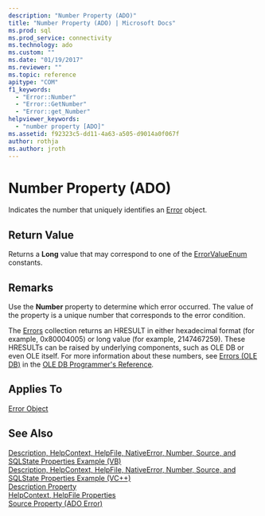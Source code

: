```yaml
---
description: "Number Property (ADO)"
title: "Number Property (ADO) | Microsoft Docs"
ms.prod: sql
ms.prod_service: connectivity
ms.technology: ado
ms.custom: ""
ms.date: "01/19/2017"
ms.reviewer: ""
ms.topic: reference
apitype: "COM"
f1_keywords: 
  - "Error::Number"
  - "Error::GetNumber"
  - "Error::get_Number"
helpviewer_keywords: 
  - "number property [ADO]"
ms.assetid: f92323c5-dd11-4a63-a505-d9014a0f067f
author: rothja
ms.author: jroth
---
```

# Number Property (ADO)
Indicates the number that uniquely identifies an [Error](./error-object.md) object.  
  
## Return Value  
 Returns a **Long** value that may correspond to one of the [ErrorValueEnum](./errorvalueenum.md) constants.  
  
## Remarks  
 Use the **Number** property to determine which error occurred. The value of the property is a unique number that corresponds to the error condition.  
  
 The [Errors](./errors-collection-ado.md) collection returns an HRESULT in either hexadecimal format (for example, 0x80004005) or long value (for example, 2147467259). These HRESULTs can be raised by underlying components, such as OLE DB or even OLE itself. For more information about these numbers, see [Errors (OLE DB)](/previous-versions/windows/desktop/ms724533(v=vs.85)) in the [OLE DB Programmer's Reference](/previous-versions/windows/desktop/ms713643(v=vs.85))*.*  
  
## Applies To  
 [Error Object](./error-object.md)  
  
## See Also  
 [Description, HelpContext, HelpFile, NativeError, Number, Source, and SQLState Properties Example (VB)](./description-helpcontext-helpfile-nativeerror-number-source-example-vb.md)   
 [Description, HelpContext, HelpFile, NativeError, Number, Source, and SQLState Properties Example (VC++)](./description-helpcontext-helpfile-nativeerror-number-source-example-vc.md)   
 [Description Property](./description-property.md)   
 [HelpContext, HelpFile Properties](./helpcontext-helpfile-properties.md)   
 [Source Property (ADO Error)](./source-property-ado-error.md)
